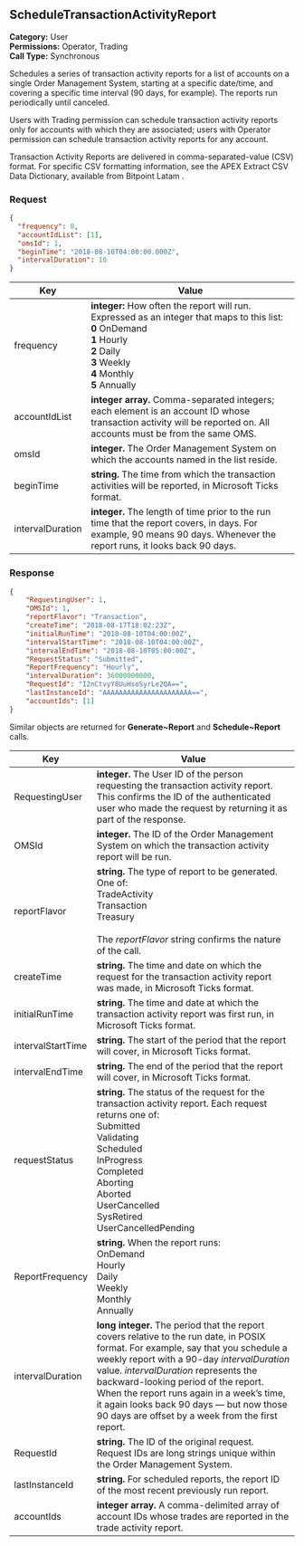 ## ScheduleTransactionActivityReport

**Category:** User<br />
**Permissions:** Operator, Trading<br />
**Call Type:** Synchronous

Schedules a series of transaction activity reports for a list of accounts on a single Order Management System, starting at a specific date/time, and covering a specific time interval (90 days, for example). The reports run periodically until canceled.

Users with Trading permission can schedule transaction activity reports only for accounts with which they are associated; users with Operator permission can schedule transaction activity reports for any account.

Transaction Activity Reports are delivered in comma-separated-value (CSV) format. For specific CSV formatting information, see the APEX Extract CSV Data Dictionary, available from Bitpoint Latam .

### Request

```json
{
  "frequency": 0,
  "accountIdList": [1],
  "omsId": 1,
  "beginTime": "2018-08-10T04:00:00.000Z",
  "intervalDuration": 10
}
```

| Key              | Value                                                        |
| ---------------- | ------------------------------------------------------------ |
| frequency        | **integer:** How often the report will run. Expressed as an integer that maps to this list:<br />**0** OnDemand<br />**1** Hourly<br />**2** Daily<br />**3** Weekly<br />**4** Monthly<br />**5** Annually |
| accountIdList    | **integer array.** Comma-separated integers; each element is an account ID whose transaction activity will be reported on. All accounts must be from the same OMS. |
| omsId            | **integer.** The Order Management System on which the accounts named in the list reside. |
| beginTime        | **string.** The time from which the transaction activities will be reported, in Microsoft Ticks format. |
| intervalDuration | **integer.** The length of time prior to the run time that the report covers, in days. For example, 90 means 90 days. Whenever the report runs, it looks back 90 days. |

### Response

```json
{
    "RequestingUser": 1,
    "OMSId": 1,
    "reportFlavor": "Transaction",
    "createTime": "2018-08-17T18:02:23Z",
    "initialRunTime": "2018-08-10T04:00:00Z",
    "intervalStartTime": "2018-08-10T04:00:00Z",
    "intervalEndTime": "2018-08-10T05:00:00Z",
    "RequestStatus": "Submitted",
    "ReportFrequency": "Hourly",
    "intervalDuration": 36000000000,
    "RequestId": "I2nCtvyY8UuHsoSyrLe2QA==",
    "lastInstanceId": "AAAAAAAAAAAAAAAAAAAAAA==",
    "accountIds": [1]
}
```

Similar objects are returned for **Generate~Report** and **Schedule~Report** calls.

| Key               | Value                                                        |
| ----------------- | ------------------------------------------------------------ |
| RequestingUser    | **integer.** The User ID of the person requesting the transaction activity report. This confirms the ID of the authenticated user who made the request by returning it as part of the response. |
| OMSId             | **integer.** The ID of the Order Management System on which the transaction activity report will be run. |
| reportFlavor      | **string.** The type of report to be generated. One of:<br />TradeActivity<br />Transaction<br />Treasury<br /><br />The *reportFlavor* string confirms the nature of the call. |
| createTime        | **string.** The time and date on which the request for the transaction activity report was made, in Microsoft Ticks format. |
| initialRunTime    | **string.** The time and date at which the transaction activity report was first run, in Microsoft Ticks format. |
| intervalStartTime | **string.** The start of the period that the report will cover, in Microsoft Ticks format. |
| intervalEndTime   | **string.** The end of the period that the report will cover, in Microsoft Ticks format.|
| requestStatus     | **string.** The status of the request for the transaction activity report. Each request returns one of:<br />Submitted<br />Validating<br />Scheduled<br />InProgress<br />Completed<br />Aborting<br />Aborted<br />UserCancelled<br />SysRetired<br />UserCancelledPending |
| ReportFrequency   | **string.** When the report runs:<br />OnDemand<br />Hourly<br />Daily<br />Weekly<br />Monthly<br />Annually |
| intervalDuration  | **long integer.** The period that the report covers relative to the run date, in POSIX format. For example, say that you schedule a weekly report with a 90-day *intervalDuration* value. *intervalDuration* represents the backward-looking period of the report. When the report runs again in a week’s time, it again looks back 90 days — but now those 90 days are offset by a week from the first report. |
| RequestId         | **string.** The ID of the original request. Request IDs are long strings unique within the Order Management System. |
| lastInstanceId    | **string.** For scheduled reports, the report ID of the most recent previously run report. |
| accountIds        | **integer array.** A comma-delimited array of account IDs whose trades are reported in the trade activity report. |

